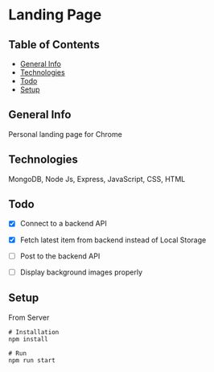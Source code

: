 # Landing Page

## Table of Contents
* [General Info](#General-info)
* [Technologies](#Technologies)
* [Todo](#Todo)
* [Setup](#Setup)

## General Info
Personal landing page for Chrome


## Technologies
MongoDB, Node Js, Express, JavaScript, CSS, HTML

## Todo
* [x] Connect to a backend API</del>
* [x] Fetch latest item from backend instead of Local Storage</del>
* [ ] Post to the backend API
* [ ] Display background images properly


## Setup
From Server
```
# Installation
npm install

# Run
npm run start
```
